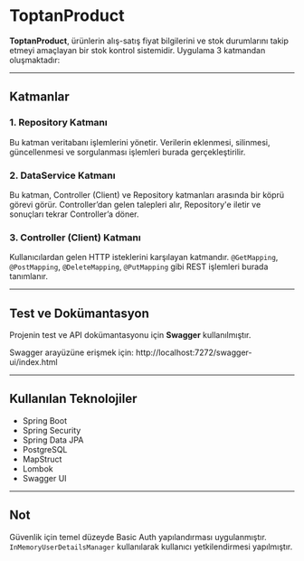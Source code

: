 # ToptanProduct

**ToptanProduct**, ürünlerin alış-satış fiyat bilgilerini ve stok durumlarını takip etmeyi amaçlayan bir stok kontrol sistemidir. Uygulama 3 katmandan oluşmaktadır:

---

## Katmanlar

### 1. Repository Katmanı
Bu katman veritabanı işlemlerini yönetir. Verilerin eklenmesi, silinmesi, güncellenmesi ve sorgulanması işlemleri burada gerçekleştirilir.

### 2. DataService Katmanı
Bu katman, Controller (Client) ve Repository katmanları arasında bir köprü görevi görür. Controller’dan gelen talepleri alır, Repository'e iletir ve sonuçları tekrar Controller’a döner.

### 3. Controller (Client) Katmanı
Kullanıcılardan gelen HTTP isteklerini karşılayan katmandır. `@GetMapping`, `@PostMapping`, `@DeleteMapping`, `@PutMapping` gibi REST işlemleri burada tanımlanır.

---

## Test ve Dokümantasyon

Projenin test ve API dokümantasyonu için **Swagger** kullanılmıştır.

Swagger arayüzüne erişmek için: http://localhost:7272/swagger-ui/index.html


---

## Kullanılan Teknolojiler

- Spring Boot  
- Spring Security  
- Spring Data JPA  
- PostgreSQL  
- MapStruct  
- Lombok  
- Swagger UI  

---

## Not
Güvenlik için temel düzeyde Basic Auth yapılandırması uygulanmıştır. `InMemoryUserDetailsManager` kullanılarak kullanıcı yetkilendirmesi yapılmıştır.

